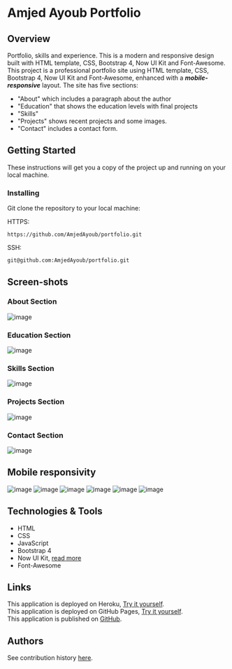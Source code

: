 # Amjed Ayoub Portfolio

## Overview
Portfolio, skills and experience. This is a modern and responsive design built with HTML template, CSS, Bootstrap 4, Now UI Kit and Font-Awesome.
This project is a professional portfolio site using HTML template, CSS, Bootstrap 4, Now UI Kit and Font-Awesome, enhanced with a ***mobile-responsive*** layout. The site has five sections:
* "About" which includes a paragraph about the author
* "Education" that shows the education levels with final projects
* "Skills"
* "Projects" shows recent projects and some images.
* "Contact" includes a contact form.

## Getting Started
These instructions will get you a copy of the project up and running on your local machine.

### Installing
Git clone the repository to your local machine:

HTTPS:
```
https://github.com/AmjedAyoub/portfolio.git
```
SSH:
```
git@github.com:AmjedAyoub/portfolio.git
```

## Screen-shots

### About Section
![image](./assets/img/socialPrev.PNG)

### Education Section
![image](./assets/img/2.PNG)

### Skills Section
![image](./assets/img/3.PNG)

### Projects Section
![image](./assets/img/4.PNG)

### Contact Section
![image](./assets/img/5.PNG)

## Mobile responsivity
![image](./assets/img/m1.PNG)
![image](./assets/img/m2.PNG)
![image](./assets/img/m3.PNG)
![image](./assets/img/m4.PNG)
![image](./assets/img/m5.PNG)
![image](./assets/img/m6.PNG)

## Technologies & Tools
* HTML  
* CSS
* JavaScript
* Bootstrap 4
* Now UI Kit, [read more](./README-now-ui-kit.md)
* Font-Awesome

## Links
This application is deployed on Heroku, [Try it yourself](https://amjedayoub.herokuapp.com/).\
This application is deployed on GitHub Pages, [Try it yourself](https://amjedayoub.github.io/portfolio/).\
This application is published on [GitHub](https://github.com/AmjedAyoub/portfolio).

## Authors
See contribution history [here](https://github.com/AmjedAyoub/portfolio/graphs/contributors).